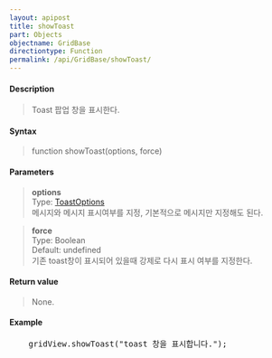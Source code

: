 ```yaml
---
layout: apipost
title: showToast
part: Objects
objectname: GridBase
directiontype: Function
permalink: /api/GridBase/showToast/
---
```



#### Description

> Toast 팝업 창을 표시한다.  

#### Syntax

> function showToast(options, force)  

#### Parameters

> **options**  
> Type: [ToastOptions](/api/types/ToastOptions/)  
> 메시지와 메시지 표시여부를 지정, 기본적으로 메시지만 지정해도 된다.  

> **force**  
> Type: Boolean  
> Default: undefined  
> 기존 toast창이 표시되어 있을때 강제로 다시 표시 여부를 지정한다.   

#### Return value

> None.  

#### Example

<pre class="prettyprint">
    gridView.showToast("toast 창을 표시합니다.");
</pre>

